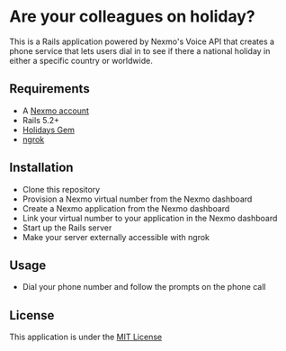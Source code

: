 # Are your colleagues on holiday?

This is a Rails application powered by Nexmo's Voice API that creates a phone service that lets users dial in to see if there a national holiday in either a specific country or worldwide. 

## Requirements

* A [Nexmo account](https://dashboard.nexmo.com/sign-up)
* Rails 5.2+
* [Holidays Gem](https://github.com/holidays/holidays)
* [ngrok](https://ngrok.io)

## Installation

* Clone this repository
* Provision a Nexmo virtual number from the Nexmo dashboard
* Create a Nexmo application from the Nexmo dashboard
* Link your virtual number to your application in the Nexmo dashboard
* Start up the Rails server
* Make your server externally accessible with ngrok

## Usage

* Dial your phone number and follow the prompts on the phone call

## License

This application is under the [MIT License](LICENSE)